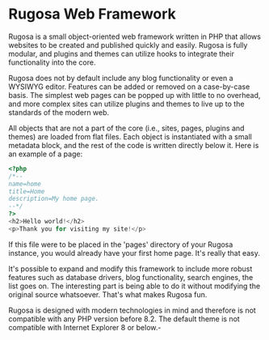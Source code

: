 # Rugosa Web Framework
Rugosa is a small object-oriented web framework written in PHP that allows websites to be created and published quickly and easily. Rugosa is fully modular, and plugins and themes can utilize hooks to integrate their functionality into the core.

Rugosa does not by default include any blog functionality or even a WYSIWYG editor. Features can be added or removed on a case-by-case basis. The simplest web pages can be popped up with little to no overhead, and more complex sites can utilize plugins and themes to live up to the standards of the modern web.

All objects that are not a part of the core (i.e., sites, pages, plugins and themes) are loaded from flat files. Each object is instantiated with a small metadata block, and the rest of the code is written directly below it. Here is an example of a page:

```php
<?php
/*--
name=home
title=Home
description=My home page.
--*/
?>
<h2>Hello world!</h2>
<p>Thank you for visiting my site!</p>
```

If this file were to be placed in the 'pages' directory of your Rugosa instance, you would already have your first home page. It's really that easy.

It's possible to expand and modify this framework to include more robust features such as database drivers, blog functionality, search engines, the list goes on. The interesting part is being able to do it without modifying the original source whatsoever. That's what makes Rugosa fun.

Rugosa is designed with modern technologies in mind and therefore is not compatible with any PHP version before 8.2. The default theme is not compatible with Internet Explorer 8 or below.-
